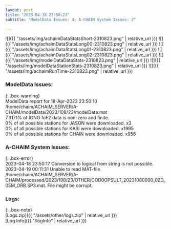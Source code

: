 ```yaml
---
layout: post
title: "2023-04-18 23:50:23"
subtitle: "ModelData Issues: 4; A-CHAIM System Issues: 2"

---
```


![]({{ "/assets/img/achaimDataStatsShort-2310823.png" | relative_url }})
![]({{ "/assets/img/achaimDataStatsLong00-2310823.png" | relative_url }})
![]({{ "/assets/img/achaimDataStatsLong01-2310823.png" | relative_url }})
![]({{ "/assets/img/achaimDataStatsLong02-2310823.png" | relative_url }})
![]({{ "/assets/img/modelDataDataStats-2310823.png" | relative_url }})
![]({{ "/assets/img/modelDataStationStats-2310823.png" | relative_url }})
![]({{ "/assets/img/achaimRunTime-2310823.png" | relative_url }})


### ModelData Issues:  
  
{: .box-warning}  
 ModelData report for 18-Apr-2023 23:50:10   
 /home/chaim/ACHAIM_SERVER/A-CHAIM/modelData/2023/108/23/modelData.mat   
 7.3171% of IONO foF2 data is non-zero and finite.   
 0% of all possible stations for JASON were downloaded. x3   
 0% of all possible stations for KASI were downloaded. x1995   
 0% of all possible stations for CHAIN were downloaded. x956   
  
### A-CHAIM System Issues:  
  
{: .box-error}  
2023-04-18 23:50:17 Conversion to logical from string is not possible.  
2023-04-19 00:11:31 Unable to read MAT-file /home/chaim/ACHAIM_SERVER/A-CHAIM/processed/2023/108/23/OTHER/COD0OPSULT_20231080000_02D_05M_ORB.SP3.mat. File might be corrupt.  

### Logs:  
  
{: .box-note}  
[Logs.zip]({{ "/assets/other/logs.zip" | relative_url }})  
[Log Info]({{ "/logInfo" | relative_url }})  
